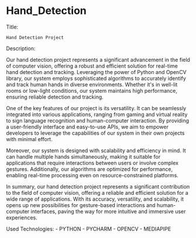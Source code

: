 # Hand_Detection
Title:

    Hand Detection Project 
    
Description:

Our hand detection project represents a significant advancement in the field of computer vision, offering a robust and efficient solution for real-time hand detection and tracking. Leveraging the power of Python and OpenCV library, our system employs sophisticated algorithms to accurately identify and track human hands in diverse environments. Whether it's in well-lit rooms or low-light conditions, our system maintains high performance, ensuring reliable detection and tracking.

One of the key features of our project is its versatility. It can be seamlessly integrated into various applications, ranging from gaming and virtual reality to sign language recognition and human-computer interaction. By providing a user-friendly interface and easy-to-use APIs, we aim to empower developers to leverage the capabilities of our system in their own projects with minimal effort.

Moreover, our system is designed with scalability and efficiency in mind. It can handle multiple hands simultaneously, making it suitable for applications that require interactions between users or involve complex gestures. Additionally, our algorithms are optimized for performance, enabling real-time processing even on resource-constrained platforms.

In summary, our hand detection project represents a significant contribution to the field of computer vision, offering a reliable and efficient solution for a wide range of applications. With its accuracy, versatility, and scalability, it opens up new possibilities for gesture-based interactions and human-computer interfaces, paving the way for more intuitive and immersive user experiences.

Used Technologies:
     - PYTHON
     - PYCHARM
     - OPENCV
     - MEDIAPIPE
     

    

